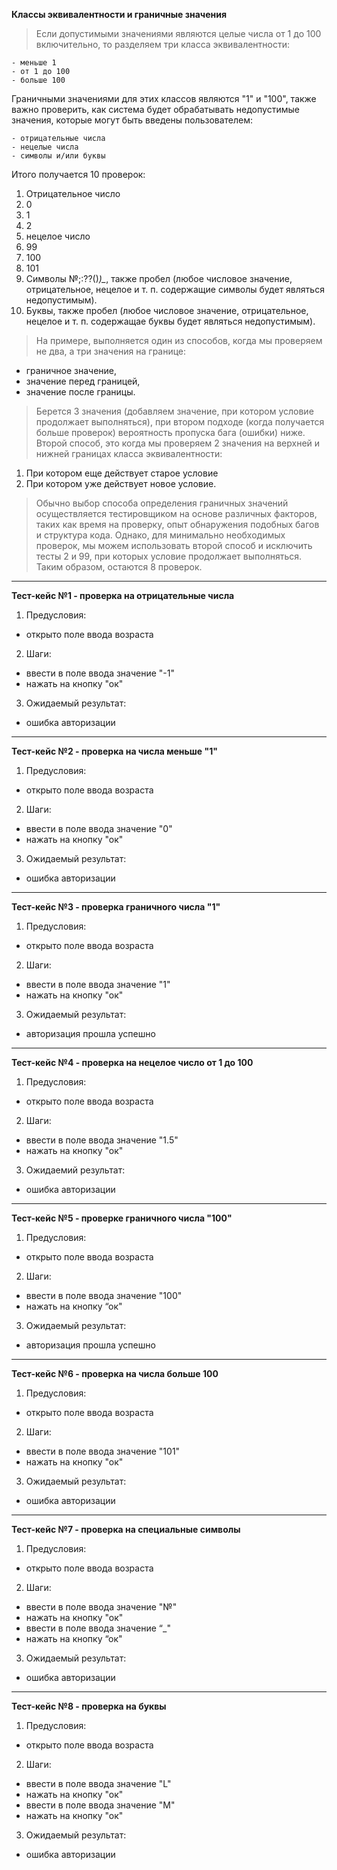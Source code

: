 **Классы эквивалентности и граничные значения**
>  Если допустимыми значениями являются целые числа от 1 до 100 включительно, то разделяем три класса эквивалентности:
>
    - меньше 1
    - от 1 до 100 
    - больше 100

Граничными значениями для этих классов являются "1" и "100",
также важно проверить, как система будет обрабатывать недопустимые значения, которые могут быть введены пользователем:
>
    - отрицательные числа 
    - нецелые числа
    - символы и/или буквы
 
Итого получается 10 проверок:
1.  Отрицательное число
2.  0
3.  1
4.  2
5.  нецелое число
6.  99
7.  100
8.  101
9.  Символы №;:??()*)_*, также пробел (любое числовое значение, отрицательное, нецелое и т. п. содержащие символы будет являться недопустимым).
10. Буквы, также пробел (любое числовое значение, отрицательное, нецелое и т. п. содержащае буквы будет являться недопустимым).
>  На примере, выполняется один из способов, когда мы проверяем не два, а три значения на границе:
- граничное значение,
- значение перед границей,
- значение после границы.
>  Берется 3 значения (добавляем значение, при котором условие продолжает выполняться), при втором подходе (когда получается больше проверок) вероятность пропуска бага (ошибки) ниже.
Второй способ, это когда мы проверяем 2 значения на верхней и нижней границах класса эквивалентности:
1.  При котором еще действует старое условие
2.  При котором уже действует новое условие.
>  Обычно выбор способа определения граничных значений осуществляется тестировщиком на основе различных факторов, таких как время на проверку, опыт обнаружения подобных багов и структура кода. 
Однако, для минимально необходимых проверок, мы можем использовать второй способ и исключить тесты 2 и 99, при которых условие продолжает выполняться. Таким образом, остаются 8 проверок.
___
**Тест-кейс №1 - проверка на отрицательные числа**
1. Предусловия:
-  открыто поле ввода возраста
2. Шаги:
-  ввести в поле ввода значение "-1"
-  нажать на кнопку "ок"
3. Ожидаемый результат:
-  ошибка авторизации
___
**Тест-кейс №2 - проверка на числа меньше "1"**
1. Предусловия:
-  открыто поле ввода возраста
2. Шаги:
-  ввести в поле ввода значение "0"
-  нажать на кнопку "ок"
3. Ожидаемый результат:
-  ошибка авторизации
___
**Тест-кейс №3 - проверка граничного числа "1"**
1. Предусловия:
-  открыто поле ввода возраста
2. Шаги:
-  ввести в поле ввода значение "1"
-  нажать на кнопку "ок"
3. Ожидаемый результат:
-  авторизация прошла успешно
___
**Тест-кейс №4 - проверка на нецелое число от 1 до 100**
1. Предусловия:
-  открыто поле ввода возраста
2. Шаги:
-  ввести в поле ввода значение "1.5"
-  нажать на кнопку "ок"
3. Ожидаемий результат:
-  ошибка авторизации
___
**Тест-кейс №5 - проверке граничного числа "100"**
1. Предусловия: 
-  открыто поле ввода возраста
2. Шаги:
-  ввести в поле ввода значение "100"
-  нажать на кнопку “ок"
3. Ожидаемый результат: 
-  авторизация прошла успешно
___
**Тест-кейс №6 - проверка на числа больше 100**
1. Предусловия: 
-  открыто поле ввода возраста
2. Шаги:
-  ввести в поле ввода значение "101"
-  нажать на кнопку "ок"
3. Ожидаемый результат:
-  ошибка авторизации
___
**Тест-кейс №7 - проверка на специальные символы**
1. Предусловия:
-  открыто поле ввода возраста
2. Шаги:
-  ввести в поле ввода значение "№"
-  нажать на кнопку "ок"
-  ввести в поле ввода значение “_"
-  нажать на кнопку “ок"
3. Ожидаемый результат:
-  ошибка авторизации
___
**Тест-кейс №8 - проверка на буквы**
1. Предусловия:
-  открыто поле ввода возраста
2. Шаги:
-  ввести в поле ввода значение "L"
-  нажать на кнопку "ок"
-  ввести в поле ввода значение "М"
-  нажать на кнопку "ок"
3. Ожидаемый результат:
-  ошибка авторизации 